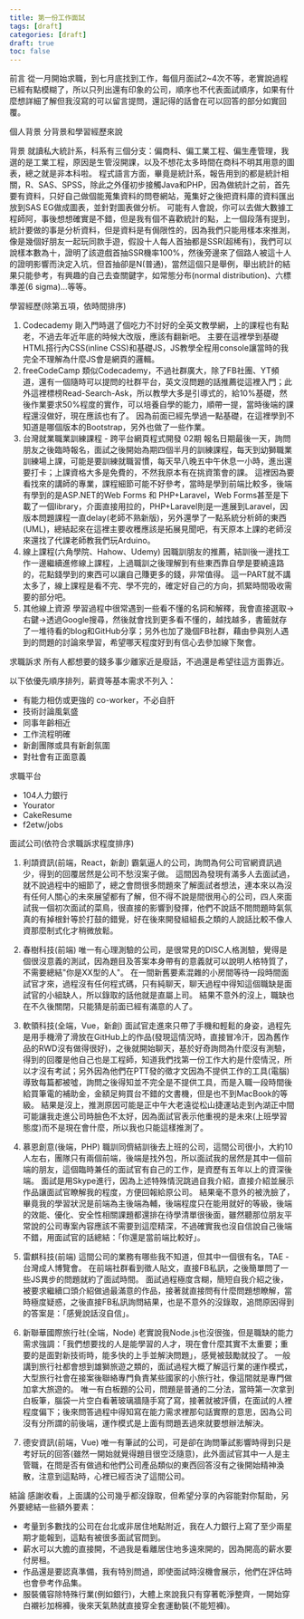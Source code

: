 ```yaml
---
title: 第一份工作面試
tags: [draft]
categories: [draft]
draft: true
toc: false
---
```

前言
從一月開始求職，到七月底找到工作，每個月面試2~4次不等，老實說過程已經有點模糊了，所以只列出還有印象的公司，順序也不代表面試順序，如果有什麼想詳細了解但我沒寫的可以留言提問，還記得的話會在可以回答的部分如實回覆。


個人背景
分背景和學習經歷來說

背景
就讀私大統計系，科系有三個分支：偏商科、偏工業工程、偏生產管理，我選的是工業工程，原因是生管沒開課，以及不想花太多時間在商科不明其用意的圖表，總之就是非本科啦。
程式語言方面，畢竟是統計系，報告用到的都是統計相關，R、SAS、SPSS，除此之外僅初步接觸Java和PHP，因為做統計之前，首先要有資料，只好自己做個能蒐集資料的問卷網站，蒐集好之後把資料庫的資料匯出放到SAS EG做成圖表，並針對圖表做分析。
可能有人會說，你可以去做大數據工程師阿，事後想想確實是不錯，但是我有個不喜歡統計的點，上一個段落有提到，統計要做的事是分析資料，但是資料是有侷限性的，因為我們只能用樣本來推測，像是幾個好朋友一起玩同款手遊，假設十人每人首抽都是SSR(超稀有)，我們可以說樣本數為十，證明了該遊戲首抽SSR機率100%，然後旁邊來了個路人被這十人的證明影響而決定入坑，但首抽卻是N(普通)，當然這個只是舉例，舉出統計的結果只能參考，有興趣的自己去查關鍵字，如常態分布(normal distribution)、六標準差(6 sigma)...等等。

學習經歷(除第五項，依時間排序)
1. Codecademy
  剛入門時選了個吃力不討好的全英文教學網，上的課程也有點老，不過去年近年底的時候大改版，應該有翻新吧。
  主要在這裡學到基礎HTML搭行內CSS(inline CSS)和基礎JS，JS教學全程用console讓當時的我完全不理解為什麼JS會是網頁的邏輯。
2. freeCodeCamp
  類似Codecademy，不過社群廣大，除了FB社團、YT頻道，還有一個隨時可以提問的社群平台，英文沒問題的話推薦從這裡入門；此外這裡標榜Read-Search-Ask，所以教學大多是引導式的，給10%基礎，然後作業要求50%程度的實作，可以培養自學的能力，順帶一提，當時後端的課程還沒做好，現在應該也有了。
  因為前面已經先學過一點基礎，在這裡學到不知道是哪個版本的Bootstrap，另外也做了一些作業。
3. 台灣就業職業訓練課程 - 跨平台網頁程式開發 02期
  報名日期最後一天，詢問朋友之後臨時報名，面試之後開始為期四個半月的訓練課程，每天到幼獅職業訓練場上課，可能是要訓練就職習慣，每天早八晚五中午休息一小時，進出還要打卡；上課資格大多是免費的，不然我原本有在挑資策會的課。
  這裡因為要看找來的講師的專業，課程細節可能不好參考，當時是學到前端比較多，後端有學到的是ASP.NET的Web Forms 和 PHP+Laravel，Web Forms甚至是下載了一個library，介面直接用拉的，PHP+Laravel則是一進展到Laravel，因版本問題課程一直delay(老師不熟新版)，另外還學了一點系統分析師的東西(UML)，總結起來在這裡主要收穫應該是拓展見聞吧，有天原本上課的老師沒來還找了代課老師教我們玩Arduino。
4. 線上課程(六角學院、Hahow、Udemy)
  因職訓朋友的推薦，結訓後一邊找工作一邊繼續進修線上課程，上過職訓之後理解到有些東西靠自學是要繞遠路的，花點錢學到的東西可以讓自己賺更多的錢，非常值得。
  這一PART就不講太多了，線上課程是看不完、學不完的，確定好自己的方向，抓緊時間吸收需要的部分吧。
5. 其他線上資源
  學習過程中很常遇到一些看不懂的名詞和解釋，我會直接選取->右鍵->透過Google搜尋，然後就會找到更多看不懂的，越找越多，書籤就存了一堆待看的blog和GitHub分享；另外也加了幾個FB社群，藉由參與別人遇到的問題的討論來學習，希望哪天程度好到有信心去參加線下聚會。


求職訴求
所有人都想要的錢多事少離家近是廢話，不過還是希望往這方面靠近。

以下依優先順序排列，薪資等基本需求不列入：

- 有能力相仿或更強的 co-worker，不必自肝
- 技術討論風氣盛
- 同事年齡相近
- 工作流程明確
- 新創團隊或具有新創氛圍
- 對社會有正面意義


求職平台

- 104人力銀行
- Yourator
- CakeResume
- f2etw/jobs


面試公司(依符合求職訴求程度排序)
1. 利頡資訊(前端，React，新創)
  霸氣逼人的公司，詢問為何公司官網資訊過少，得到的回覆居然是公司不愁沒案子做。
  這間因為發現有滿多人去面試過，就不說過程中的細節了，總之會問很多問題來了解面試者想法，連本來以為沒有任何人關心的未來展望都有了解，但不得不說是間很用心的公司，四人來面試我一個初次面試的菜鳥，很直接的影響到發揮，他們不說話不問問題時氣氛真的有掉根針等於打鼓的錯覺，好在後來開發組組長之類的人說話比較不像人資那麼制式化才稍微放鬆。

2. 春樹科技(前端)
  唯一有心理測驗的公司，是很常見的DISC人格測驗，覺得是個很沒意義的測試，因為題目及答案本身帶有的意義就可以說明人格特質了，不需要總結"你是XX型的人"。
  在一間新舊要素混雜的小房間等待一段時間面試官才來，過程沒有任何程式碼，只有純聊天，聊天過程中得知這個職缺是面試官的小組缺人，所以錄取的話他就是直屬上司。
  結果不意外的沒上，職缺也在不久後關閉，只能猜是前面已經有滿意的人了。

3. 軟領科技(全端，Vue，新創)
  面試官走進來只帶了手機和輕鬆的身姿，過程先是用手機滑了滑放在GitHub上的作品(發現這情況時，直接冒冷汗，因為舊作品的RWD沒有做得很好)，之後就開始聊天，基於好奇詢問為什麼沒有測驗，得到的回覆是他自己也是工程師，知道我們找第一份工作大約是什麼情況，所以才沒有考試；另外因為他們在PTT發的徵才文因為不提供工作的工具(電腦)導致每篇都被噓，詢問之後得知並不完全是不提供工具，而是入職一段時間後給買筆電的補助金，金額足夠買台不錯的文書機，但是也不到MacBook的等級。
  結果是沒上，推測原因可能是正中午大老遠從松山捷運站走到內湖正中間可能讓我走進公司時臉色不太好，因為面試官表示他重視的是未來(上班學習態度)而不是現在會什麼，所以我也只能這樣推測了。

4. 慕恩創意(後端，PHP)
  職訓同儕結訓後去上班的公司，這間公司很小，大約10人左右，團隊只有兩個前端，後端是找外包，所以面試我的居然是其中一個前端的朋友，這個臨時兼任的面試官有自己的工作，是資歷有五年以上的資深後端。
  面試是用Skype進行，因為上述特殊情況跳過自我介紹，直接介紹並展示作品讓面試官瞭解我的程度，方便回報給原公司。
  結果毫不意外的被洗臉了，畢竟我的學習狀況是前端為主後端為輔，後端程度只在能用就好的等級，後端的效能、優化、安全性相關課題都還排在待學清單很後面，雖然聽那位朋友平常說的公司專案內容應該不需要到這麼精深，不過確實我也沒自信說自己後端不錯，用面試官的話總結：「你還是當前端比較好」。

5. 雷麒科技(前端)
  這間公司的業務有哪些我不知道，但其中一個很有名，TAE - 台灣成人博覽會。
  在前端社群看到徵人貼文，直接FB私訊，之後簡單問了一些JS異步的問題就約了面試時間。
  面試過程極度含糊，簡短自我介紹之後，被要求繼續口頭介紹做過最滿意的作品，接著就直接問有什麼問題想瞭解，當時極度疑惑，之後直接FB私訊詢問結果，也是不意外的沒錄取，追問原因得到的答案是：「感覺說話沒自信」。

6. 新聯華國際旅行社(全端，Node)
  老實說我Node.js也沒很強，但是職缺的能力需求強調：「我們想要找的人是能學習的人才，現在會什麼其實不太重要；重要的是面對新技術時，能多快的上手並解決問題」，感覺被鼓勵就投了。
  一般講到旅行社都會想到雄獅旅遊之類的，面試過程大概了解這行業的運作模式，大型旅行社會在接案後聯絡專門負責某些國家的小旅行社，像這間就是專門做加拿大旅遊的。
  唯一有白板題的公司，問題是普通的二分法，當時第一次拿到白板筆，腦袋一片空白看著玻璃牆隨手寫了寫，接著就被評價，在面試的人裡程度偏下；後來問答過程中得知寫在能力需求裡那句話實際的意思，因為公司沒有分所謂的前後端，運作模式是上面有問題丟過來就要想辦法解決。

7. 德安資訊(前端，Vue)
  唯一有筆試的公司，可是卻在詢問筆試影響時得到只是考好玩的回答(雖然一開始就覺得題目很空泛隨意)，此外面試官其中一人是主管職，在問是否有做過和他們公司產品類似的東西回答沒有之後開始精神渙散，注意到這點時，心裡已經否決了這間公司。


結論
感謝收看，上面講的公司幾乎都沒錄取，但希望分享的內容能對你幫助，另外要總結一些額外要素：

- 考量到多數找的公司在台北或非居住地點附近，我在人力銀行上寫了至少兩星期才能報到，這點有被很多面試官問到。
- 薪水可以大膽的直接開，不過我是看離居住地多遠來開的，因為開高的薪水要付房租。
- 作品還是要認真準備，我有特別問過，即使面試時沒機會展示，他們在評估時也會參考作品集。
- 服裝儀容除特殊行業(例如銀行)，大體上來說我只有穿著乾淨整齊，一開始穿白襯衫加棉褲，後來天氣熱就直接穿全套運動裝(不能短褲)。
